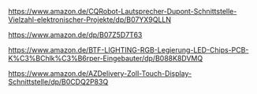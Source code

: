 https://www.amazon.de/CQRobot-Lautsprecher-Dupont-Schnittstelle-Vielzahl-elektronischer-Projekte/dp/B07YX9QLLN

https://www.amazon.de/dp/B07Z5D7T63

https://www.amazon.de/BTF-LIGHTING-RGB-Legierung-LED-Chips-PCB-K%C3%BChlk%C3%B6rper-Eingebauter/dp/B088K8DVMQ

https://www.amazon.de/AZDelivery-Zoll-Touch-Display-Schnittstelle/dp/B0CDQ2P83Q

